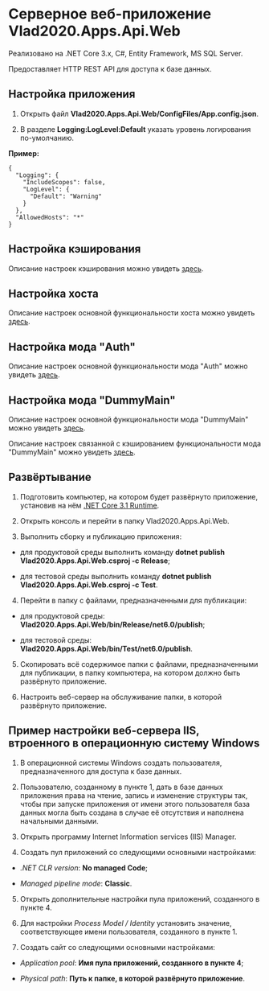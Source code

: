 # Серверное веб-приложение Vlad2020.Apps.Api.Web

Реализовано на .NET Core 3.x, C#, Entity Framework, MS SQL Server.

Предоставляет HTTP REST API для доступа к базе данных.

## Настройка приложения

1. Открыть файл **Vlad2020.Apps.Api.Web/ConfigFiles/App.config.json**.

2. В разделе **Logging:LogLevel:Default** указать уровень логирования по-умолчанию.

**Пример:**

    {  
      "Logging": {
        "IncludeScopes": false,
        "LogLevel": {
          "Default": "Warning"
        }
      },
      "AllowedHosts": "*"
    }

## Настройка кэширования

Описание настроек кэширования можно увидеть
[здесь](../Vlad2020.Core.Caching/README.md).

## Настройка хоста

Описание настроек основной функциональности хоста можно увидеть
[здесь](../Vlad2020.Host.Base/README.md).

## Настройка мода "Auth"

Описание настроек основной функциональности мода "Auth" можно увидеть
[здесь](../Vlad2020.Mods.Auth.Base/README.md).

## Настройка мода "DummyMain"

Описание настроек основной функциональности мода "DummyMain" можно увидеть
[здесь](../Vlad2020.Mods.DummyMain.Base/README.md).

Описание настроек связанной с кэшированием функциональности мода "DummyMain" можно увидеть
[здесь](../Vlad2020.Mods.DummyMain.Caching/README.md).

## Развёртывание

1. Подготовить компьютер, на котором будет развёрнуто приложение, установив на нём
[.NET Core 3.1 Runtime](https://dotnet.microsoft.com/download/dotnet-core/3.1).

2. Открыть консоль и перейти в папку Vlad2020.Apps.Api.Web.

3. Выполнить сборку и публикацию приложения:
 
- для продуктовой среды выполнить команду **dotnet publish Vlad2020.Apps.Api.Web.csproj -c Release**;

- для тестовой среды выполнить команду **dotnet publish Vlad2020.Apps.Api.Web.csproj -c Test**. 

4. Перейти в папку с файлами, предназначенными для публикации:
 
- для продуктовой среды: **Vlad2020.Apps.Api.Web/bin/Release/net6.0/publish**;

- для тестовой среды: **Vlad2020.Apps.Api.Web/bin/Test/net6.0/publish**.

5. Скопировать всё содержимое папки с файлами, предназначенными для публикации,
в папку компьютера, на котором должно быть развёрнуто приложение.

6. Настроить веб-сервер на обслуживание папки, в которой развёрнуто приложение.

## Пример настройки веб-сервера IIS, втроенного в операционную систему Windows

1. В операционной системы Windows создать пользователя, предназначенного для 
доступа к базе данных.

2. Пользователю, созданному в пункте 1, дать в базе данных приложения права на чтение, 
запись и изменение структуры так, чтобы при запуске приложения от имени этого пользователя
база данных могла быть создана в случае её отсутствия и наполнена начальными данными.  

3. Открыть программу Internet Information services (IIS) Manager.

4. Создать пул приложений со следующими основными настройками:

- *.NET CLR version*: **No managed Code**;

- *Managed pipeline mode*: **Classic**.

5. Открыть дополнительные настройки пула приложений, созданного в пункте 4.

6. Для настройки *Process Model / Identity* установить значение, соответствующее
имени пользователя, созданного в пункте 1.

7. Создать сайт со следующими основными настройками:

- *Application pool*: **Имя пула приложений, созданного в пункте 4**;

- *Physical path*: **Путь к папке, в которой развёрнуто приложение**.
